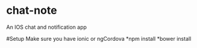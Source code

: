 # chat-note
An IOS chat and notification app

#Setup
Make sure you have ionic or ngCordova
*npm install
*bower install
